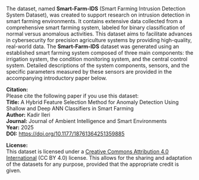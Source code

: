 The dataset, named **Smart-Farm-IDS** (Smart Farming Intrusion Detection System Dataset), was created to support research on intrusion detection in smart farming environments. It contains extensive data collected from a comprehensive smart farming system, labeled for binary classification of normal versus anomalous activities. This dataset aims to facilitate advances in cybersecurity for precision agriculture systems by providing high-quality, real-world data. The **Smart-Farm-IDS** dataset was generated using an established smart farming system composed of three main components: the irrigation system, the condition monitoring system, and the central control system. Detailed descriptions of the system components, sensors, and the specific parameters measured by these sensors are provided in the accompanying introductory paper below.

**Citation:**  
Please cite the following paper if you use this dataset:  
**Title:** A Hybrid Feature Selection Method for Anomaly Detection Using Shallow and Deep ANN Classifiers in Smart Farming  
**Author:** Kadir Ileri  
**Journal:** Journal of Ambient Intelligence and Smart Environments  
**Year:** 2025  
**DOI:** https://doi.org/10.1177/18761364251359885

**License:**  
This dataset is licensed under a [Creative Commons Attribution 4.0 International](https://creativecommons.org/licenses/by/4.0/legalcode) (CC BY 4.0) license. This allows for the sharing and adaptation of the datasets for any purpose, provided that the appropriate credit is given.
